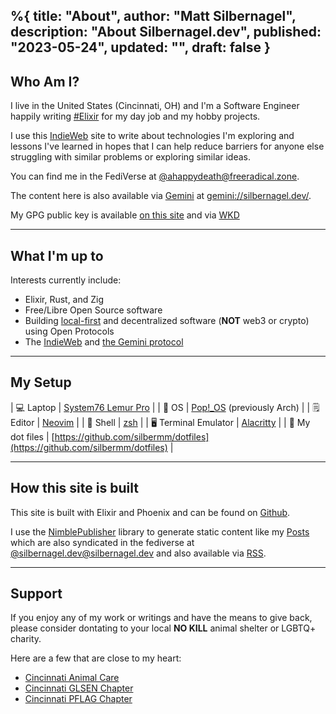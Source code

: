 %{
  title: "About",
  author: "Matt Silbernagel",
  description: "About Silbernagel.dev",
  published: "2023-05-24",
  updated: "",
  draft: false
}
---
## Who Am I?

I live in the United States (Cincinnati, OH) and I'm a Software Engineer happily writing [#Elixir](https://silbernagel.dev/tags/Elixir) for my day job and my hobby projects.

I use this [IndieWeb](https://indieweb.org/) site to write about technologies I'm exploring and lessons I've learned in hopes that I can help reduce barriers for anyone else struggling with similar problems or exploring similar ideas.

You can find me in the FediVerse at [@ahappydeath@freeradical.zone](https://freeradical.zone/@ahappydeath).

The content here is also available via [Gemini](https://gemini.circumlunar.space/) at [gemini://silbernagel.dev/](gemini://silbernagel.dev/).

My GPG public key is available [on this site](/gpg) and via [WKD](https://wiki.gnupg.org/WKD#What_is_a_Web_Key_Directory.3F) 

---

## What I'm up to

Interests currently include:
* Elixir, Rust, and Zig
* Free/Libre Open Source software
* Building [local-first](https://www.inkandswitch.com/local-first/) and decentralized software (**NOT** web3 or crypto) using Open Protocols
* The [IndieWeb](https://indieweb.org/) and [the Gemini protocol](https://gemini.circumlunar.space/)

---

## My Setup

| 💻 Laptop | [System76 Lemur Pro](https://system76.com/laptops/lemur) |
| 🍥 OS     | [Pop!_OS](https://pop.system76.com/) (previously Arch)   |
| 🗒 Editor | [Neovim](https://neovim.io/)                             |
| 🐚 Shell  | [zsh](https://ohmyz.sh/) |
| 🖥 󠀾Terminal Emulator | [Alacritty](https://alacritty.org/)           |
| 📁 My dot files | [https://github.com/silbermm/dotfiles](https://github.com/silbermm/dotfiles) |

---

## How this site is built

This site is built with Elixir and Phoenix and can be found on [Github](https://github.com/silbermm/silbernagel.dev).

I use the [NimblePublisher](https://hexdocs.pm/nimble_publisher/NimblePublisher.html) library to generate static content like my [Posts](/posts) which are also syndicated in the fediverse at [@silbernagel.dev@silbernagel.dev](https://fed.brid.gy/user/silbernagel.dev) and also available via [RSS](/posts/rss.xml).

<!-- Comments and likes are accepted via [WebMentions](https://www.w3.org/TR/webmention/#introduction) and are stored in a [distributed SQLite](/posts/distributed-sqlite-with-elixir) database which is hosted on [Fly.io](https://fly.io) alongside this site. -->

---

## Support

If you enjoy any of my work or writings and have the means to give back, please consider dontating to your local **NO KILL** animal shelter or LGBTQ+ charity.

Here are a few that are close to my heart:
* [Cincinnati Animal Care](https://cincinnatianimalcare.org/)
* [Cincinnati GLSEN Chapter](https://www.glsen.org/chapter/greater-cincinnati)
* [Cincinnati PFLAG Chapter](https://www.pflagcincinnati.org/)

